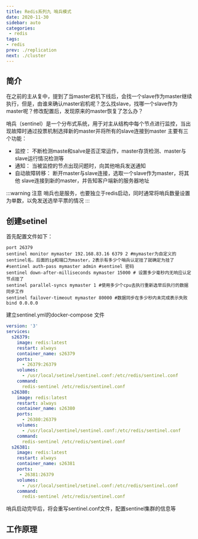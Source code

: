 ```yaml
---
title: Redis系列九 哨兵模式
date: 2020-11-30
sidebar: auto
categories:
 - redis
tags:
- redis
prev: ./replication
next: ./cluster
---
```


## 简介
在之前的主从复中，提到了当master宕机下线后，会找一个slave作为master继续执行，但是，由谁来确认master宕机呢？怎么找slave，找哪一个slave作为master呢？修改配置后，发现原来的master恢复了怎么办？

哨兵（sentinel）是一个分布式系统，用于对主从结构中每个节点进行监控，当出现故障时通过投票机制选择新的master并将所有的slave连接到master
主要有三个功能：
- 监控： 不断检测maste和salve是否正常运作，master存货检测、master与slave运行情况检测等
- 通知： 当被监控的节点出现问题时，向其他哨兵发送通知
- 自动故障转移： 断开master与slave连接，选取一个slave作为master，将其他 slave连接到新的master，并告知客户端新的服务器地址

:::warning 注意
哨兵也是服务，也要独立于redis启动，同时通常将哨兵数量设置为单数，以免发送选举平票的情况
:::

## 创建setinel
首先配置文件如下：
```shell
port 26379
sentinel monitor mymaster 192.168.83.16 6379 2 #mymaster为自定义的sentinel名，后面的ip和端口为master，2表示有多少个哨兵认定挂了就确定为挂了
#sentinel auth-pass mymaster admin #sentinel 密码
sentinel down-after-milliseconds mymaster 15000 # 设置多少毫秒内无响应认定节点挂了
sentinel parallel-syncs mymaster 1 #使用多少个cpu去执行重新选举后执行的数据同步工作
sentinel failover-timeout mymaster 80000 #数据同步在多少秒内未完成表示失败
bind 0.0.0.0
```
建立sentinel.yml的docker-compose 文件
```yml
version: '3'
services:
  s26379:
    image: redis:latest
    restart: always
    container_name: s26379
    ports:
      - 26379:26379
    volumes:
      - /usr/local/setinel/sentinel.conf:/etc/redis/sentinel.conf
    command:
      redis-sentinel /etc/redis/sentinel.conf
  s26380:
    image: redis:latest
    restart: always
    container_name: s26380
    ports:
      - 26380:26379
    volumes:
      - /usr/local/sentinel/sentinel.conf:/etc/redis/sentinel.conf
    command:
      redis-sentinel /etc/redis/sentinel.conf
  s26381:
    image: redis:latest
    restart: always
    container_name: s26381
    ports:
     - 26381:26379
    volumes:
      - /usr/local/sentinel/setinel.conf:/etc/redis/sentinel.conf
    command:
      redis-sentinel /etc/redis/sentinel.conf
```

哨兵启动完毕后，将会重写sentinel.conf文件，配置sentinel集群的信息等

## 工作原理

